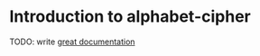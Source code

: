 # Introduction to alphabet-cipher

TODO: write [great documentation](http://jacobian.org/writing/what-to-write/)
